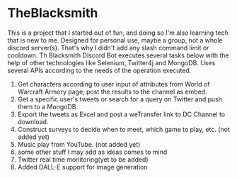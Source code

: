 # TheBlacksmith
This is a project that I started out of fun, and doing so I'm also learning tech that is new to me. Designed for personal use, maybe a group, not a whole discord server(s). That's why I didn't add any slash command limit or cooldown.
Th Blacksmith Discord Bot executes several tasks below with the help of other technologies like Selenium, Twitter4j and MongoDB. Uses several APIs according to the needs of the operation executed.
 
 1. Get characters according to user input of attributes from World of Warcraft Armory page, post the results to the channel as embed.
 2. Get a specific user's tweets or search for a query on Twitter and push them to a MongoDB. 
 3. Export the tweets as Excel and post a weTransfer link to DC Channel to download.
 4. Construct surveys to decide when to meet, which game to play, etc. (not added yet)
 5. Music play from YouTube. (not added yet)
 6. some other stuff I may add as ideas comes to mind
 7. Twitter real time monitoring(yet to be added)
 8. Added DALL-E support for image generation
